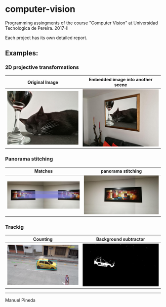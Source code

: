 # computer-vision

Programming assingments of the course "Computer Vision" at Universidad Tecnologica de Pereira. 2017-II

Each project has its own detailed report.

## Examples:

### 2D projective transformations

Original Image             |  Embedded image into another scene
:-------------------------:|:-------------------------:
![left](https://github.com/pin3da/computer-vision/raw/master/2d%20projective%20transformations/img/cat.jpg) | ![right](https://raw.githubusercontent.com/pin3da/computer-vision/master/2d%20projective%20transformations/img/cat_transformed.jpg)

### Panorama stitching

Matches             |  panorama stitching
:-------------------------:|:-------------------------:
![left](https://raw.githubusercontent.com/pin3da/computer-vision/master/panorama%20stitching/img/matches0.jpg) | ![left](https://raw.githubusercontent.com/pin3da/computer-vision/master/panorama%20stitching/img/stitch0.jpg)

### Trackig

Counting             |  Background subtractor
:-------------------------:|:-------------------------:
![left](https://raw.githubusercontent.com/pin3da/computer-vision/master/tracking/img/counting.png) | ![right](https://raw.githubusercontent.com/pin3da/computer-vision/master/tracking/img/background.png)

_____
Manuel Pineda
